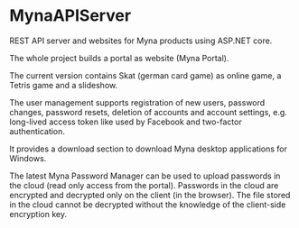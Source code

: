 # MynaAPIServer
REST API server and websites for Myna products using ASP.NET core.

The whole project builds a portal as website (Myna Portal).

The current version contains Skat (german card game) as online game, a Tetris game and a slideshow.

The user management supports registration of new users, password changes, password resets, deletion of accounts
and account settings, e.g. long-lived access token like used by Facebook and two-factor authentication.

It provides a download section to download Myna desktop applications for Windows.

The latest Myna Password Manager can be used to upload passwords in the cloud (read only access from the portal).
Passwords in the cloud are encrypted and decrypted only on the client (in the browser). The file stored in the cloud cannot be decrypted without the knowledge of the client-side encryption key.


